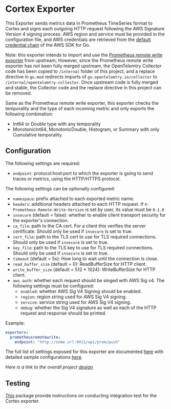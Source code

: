 # Cortex Exporter

This Exporter sends metrics data in Prometheus TimeSeries format to Cortex and signs each outgoing HTTP request following
the AWS Signature Version 4 signing process. AWS region and service must be provided in the configuration file, and AWS
credentials are retrieved from the [default credential chain](https://docs.aws.amazon.com/sdk-for-go/v1/developer-guide/configuring-sdk.html#specifying-credentials)
of the AWS SDK for Go.

Note: this exporter intends to import and use the [Prometheus remote write exporter](https://github.com/open-telemetry/opentelemetry-collector/tree/master/exporter/prometheusremotewriteexporter)
from upstream; However, since the Prometheus remote write exporter has not been fully merged upstream, the OpenTelemtry
Collector code has been copied to `/internal` folder of this project, and a replace directive in `go.mod` redirects 
imports of `go.opentelemtry.io/collector` to `/internal/opentelemtry-collector`. Once upstream code is fully merged and 
stable, the Collector code and the replace directive in this project can be removed. 

Same as the Prometheus remote write exporter, this exporter checks the temporality and the type of each incoming metric 
and only exports the following combination:

- Int64 or Double type with any temporality
- MonotonicInt64, MonotonicDouble, Histogram, or Summary with only Cumulative temporality.

## Configuration
The following settings are required:
- `endpoint`: protocol:host:port to which the exporter is going to send traces or metrics, using the HTTP/HTTPS protocol. 

The following settings can be optionally configured:
- `namespace`: prefix attached to each exported metric name.
- `headers`: additional headers attached to each HTTP request. If `X-Prometheus-Remote-Write-Version` is set by user, its value must be `0.1.0`
- `insecure` (default = false): whether to enable client transport security for the exporter's connection.
- `ca_file`: path to the CA cert. For a client this verifies the server certificate. Should only be used if `insecure` is set to true.
- `cert_file`: path to the TLS cert to use for TLS required connections. Should only be used if `insecure` is set to true.
- `key_file`: path to the TLS key to use for TLS required connections. Should only be used if `insecure` is set to true.
- `timeout` (default = 5s): How long to wait until the connection is close.
- `read_buffer_size` (default = 0): ReadBufferSize for HTTP client.
- `write_buffer_size` (default = 512 * 1024): WriteBufferSize for HTTP client.
- `aws_auth`: whether each request should be singed with AWS Sig v4. The following settings must be configured:
    - `enabled`: whether AWS Sig V4 Signing should be enabled.
    - `region`: region string used for AWS Sig V4 signing.
    - `service`: service string used for AWS Sig V4 signing.
    - `debug`: whether the Sig V4 signature as well as each of the HTTP request and response should be printed. 
    
    
Example:

```yaml
exporters:
  prometheusremotewrite:
    endpoint: "http://some.url:9411/api/prom/push"
```
The full list of settings exposed for this exporter are documented [here](./config.go)
with detailed sample configurations [here](./testdata/config.yaml).

_Here is a link to the overall project [design](./DESIGN.md)_

## Testing 
[This](../../test) package provide instructions on conducting integration test for the Cortex exporter.